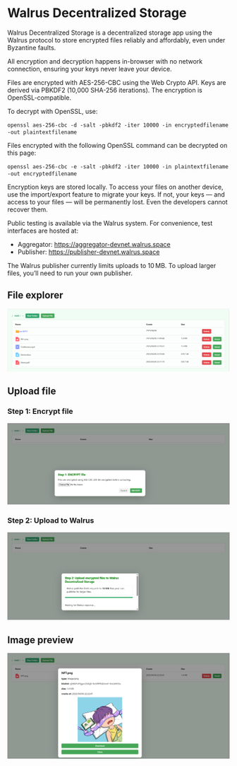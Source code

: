 # Walrus Decentralized Storage

Walrus Decentralized Storage is a decentralized storage app using the Walrus protocol to store encrypted files reliably and affordably, even under Byzantine faults.

All encryption and decryption happens in-browser with no network connection, ensuring your keys never leave your device.

Files are encrypted with AES-256-CBC using the Web Crypto API. Keys are derived via PBKDF2 (10,000 SHA-256 iterations).
The encryption is OpenSSL-compatible.

To decrypt with OpenSSL, use:

```shell
openssl aes-256-cbc -d -salt -pbkdf2 -iter 10000 -in encryptedfilename -out plaintextfilename
```

Files encrypted with the following OpenSSL command can be decrypted on this page:

```shell
openssl aes-256-cbc -e -salt -pbkdf2 -iter 10000 -in plaintextfilename -out encryptedfilename
```

Encryption keys are stored locally. To access your files on another device, use the import/export feature to migrate your keys. If not, your keys — and access to your files — will be permanently lost. Even the developers cannot recover them.

Public testing is available via the Walrus system. For convenience, test interfaces are hosted at:

* Aggregator: https://aggregator-devnet.walrus.space
* Publisher: https://publisher-devnet.walrus.space

The Walrus publisher currently limits uploads to 10 MB. To upload larger files, you’ll need to run your own publisher.

## File explorer
![explorer.png](doc%2Fexplorer.png)

## Upload file

### Step 1: Encrypt file

![ENCRYPT.png](doc%2FENCRYPT.png)

### Step 2: Upload to Walrus

![Upload.png](doc%2FUpload.png)

## Image preview
![preview.png](doc%2Fpreview.png)
